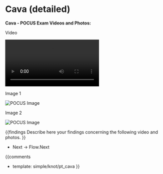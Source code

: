 # Cava (detailed)

**Cava - POCUS Exam Videos and Photos:**

Video

<video><source src="https://drive.google.com/file/d/1Tb5XsVsJPqMiYiCWLZo74v4_T28sBn58/view?usp=sharing"></video>

Image 1

![POCUS Image](template/pocus_image.png)

Image 2

![POCUS Image](template/pocus_image.png)

{{findings
Describe here your findings concerning the following video and photos.
}}

* Next -> Flow.Next

{{comments
* template: simple/knot/pt_cava
}}
